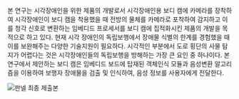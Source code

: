 본 연구는 시각장애인을 위한 제품의 개발로서 시각장애인용 보디 캠에 카메라를 장착하여 시각장애인이 보디 캠을 착용했을 때 전방의 물체를 카메라로 포착하여 감지하고 이를 청각 신호로 변환하는 임베디드 프로세서를 보디 캠에 집적화시킨 제품의 개발을 목적으로 하고 있다. 현재 시각 장애인의 독립보행에서 장애물 식별의 한계를 경험했을 때 이를 보완해주는 다양한 기술지원이 필요하다. 시각적인 부분에서 도로 횡단의 사물 탐지가 어렵다는 것은 시각장애인들의 독립보행을 방해하는 가장 큰 요인 중 하나이다. 본 연구에서 제안하는 보디 캠은 임베디드 보드에 탑재된 객체인식 모듈과 음성변환 알고리즘을 이용하여 보행자 장애물을 검출 및 인식하여, 음성 정보를 사용자에게 전달한다.

![판넬 최종 제출본](https://github.com/handbosung/-/assets/139526220/e8ce8a17-6447-45ba-92a3-366daf0d4048)
